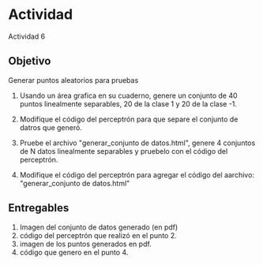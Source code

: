 # Actividad

Actividad 6 

## Objetivo

Generar puntos aleatorios para pruebas

1. Usando un área grafica en su cuaderno, genere un conjunto de 40 puntos linealmente separables,  20 de la clase 1 y 20 de la clase -1.

2. Modifique el código del perceptrón para que separe el conjunto de datros que generó.

3. Pruebe el archivo "generar_conjunto de datos.html", genere 4 conjuntos de N datos linealmente separables y pruebelo con el código del perceptrón.

4. Modifique el código del perceptrón para agregar el código del aarchivo: "generar_conjunto de datos.html"

## Entregables

1. Imagen del conjunto de datos generado (en pdf)
2. código del perceptrón que realizó en el punto 2.
3. imagen de los puntos generados en pdf.
4. código que genero en el punto 4.